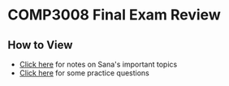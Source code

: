 # COMP3008 Final Exam Review

## How to View

- [Click here](study.md) for notes on Sana's important topics
- [Click here](questions.md) for some practice questions
